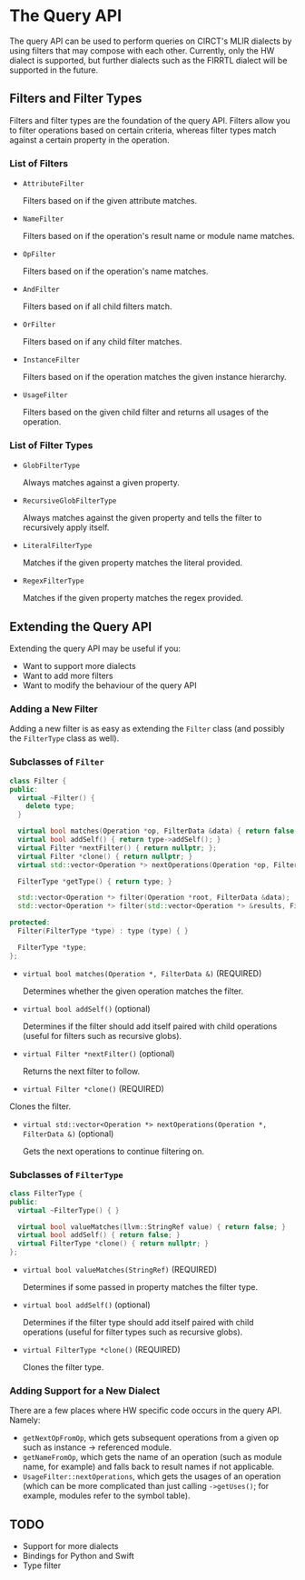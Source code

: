 # The Query API
The query API can be used to perform queries on CIRCT's MLIR dialects by using filters that may compose with each other. Currently, only the HW dialect is supported, but further dialects such as the FIRRTL dialect will be supported in the future.

## Filters and Filter Types
Filters and filter types are the foundation of the query API. Filters allow you to filter operations based on certain criteria, whereas filter types match against a certain property in the operation.

### List of Filters
 - `AttributeFilter`

    Filters based on if the given attribute matches.

 - `NameFilter`

    Filters based on if the operation's result name or module name matches.

 - `OpFilter`

    Filters based on if the operation's name matches.

 - `AndFilter`

    Filters based on if all child filters match.

 - `OrFilter`

    Filters based on if any child filter matches.

 - `InstanceFilter`

    Filters based on if the operation matches the given instance hierarchy.

 - `UsageFilter`

    Filters based on the given child filter and returns all usages of the operation.

### List of Filter Types
 - `GlobFilterType`

    Always matches against a given property.

 - `RecursiveGlobFilterType`

    Always matches against the given property and tells the filter to recursively apply itself.

 - `LiteralFilterType`

    Matches if the given property matches the literal provided.

 - `RegexFilterType`

    Matches if the given property matches the regex provided.

## Extending the Query API
Extending the query API may be useful if you:
 - Want to support more dialects
 - Want to add more filters
 - Want to modify the behaviour of the query API

### Adding a New Filter
Adding a new filter is as easy as extending the `Filter` class (and possibly the `FilterType` class as well).

### Subclasses of `Filter`
```cpp
class Filter {
public:
  virtual ~Filter() {
    delete type;
  }

  virtual bool matches(Operation *op, FilterData &data) { return false; }
  virtual bool addSelf() { return type->addSelf(); }
  virtual Filter *nextFilter() { return nullptr; };
  virtual Filter *clone() { return nullptr; }
  virtual std::vector<Operation *> nextOperations(Operation *op, FilterData &data) { std::vector<Operation *> ops; ops.push_back(op); return ops; }

  FilterType *getType() { return type; }

  std::vector<Operation *> filter(Operation *root, FilterData &data);
  std::vector<Operation *> filter(std::vector<Operation *> &results, FilterData &data);

protected:
  Filter(FilterType *type) : type (type) { }

  FilterType *type;
};
```

 - `virtual bool matches(Operation *, FilterData &)` (REQUIRED)

    Determines whether the given operation matches the filter.

 - `virtual bool addSelf()` (optional)

    Determines if the filter should add itself paired with child operations (useful for filters such as recursive globs).

 - `virtual Filter *nextFilter()` (optional)

    Returns the next filter to follow.

 - `virtual Filter *clone()` (REQUIRED)

  Clones the filter.

 - `virtual std::vector<Operation *> nextOperations(Operation *, FilterData &)` (optional)

    Gets the next operations to continue filtering on.

### Subclasses of `FilterType`
```cpp
class FilterType {
public:
  virtual ~FilterType() { }

  virtual bool valueMatches(llvm::StringRef value) { return false; }
  virtual bool addSelf() { return false; }
  virtual FilterType *clone() { return nullptr; }
};
```

 - `virtual bool valueMatches(StringRef)` (REQUIRED)

    Determines if some passed in property matches the filter type.

 - `virtual bool addSelf()` (optional)

    Determines if the filter type should add itself paired with child operations (useful for filter types such as recursive globs).

 - `virtual FilterType *clone()` (REQUIRED)

    Clones the filter type.

### Adding Support for a New Dialect
There are a few places where HW specific code occurs in the query API. Namely:
 - `getNextOpFromOp`, which gets subsequent operations from a given op such as instance -> referenced module.
 - `getNameFromOp`, which gets the name of an operation (such as module name, for example) and falls back to result names if not applicable.
 - `UsageFilter::nextOperations`, which gets the usages of an operation (which can be more complicated than just calling `->getUses()`; for example, modules refer to the symbol table).

## TODO
 - Support for more dialects
 - Bindings for Python and Swift
 - Type filter
